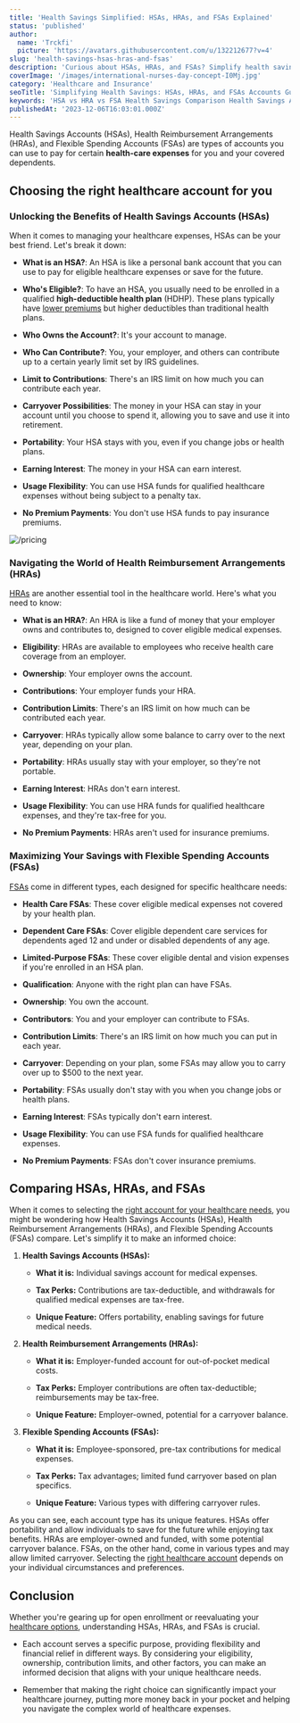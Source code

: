 ```yaml
---
title: 'Health Savings Simplified: HSAs, HRAs, and FSAs Explained'
status: 'published'
author:
  name: 'Trckfi'
  picture: 'https://avatars.githubusercontent.com/u/132212677?v=4'
slug: 'health-savings-hsas-hras-and-fsas'
description: 'Curious about HSAs, HRAs, and FSAs? Simplify health savings with our plain language guide. Learn the differences and benefits in easy terms.'
coverImage: '/images/international-nurses-day-concept-I0Mj.jpg'
category: 'Healthcare and Insurance'
seoTitle: 'Simplifying Health Savings: HSAs, HRAs, and FSAs Accounts Guide'
keywords: 'HSA vs HRA vs FSA Health Savings Comparison Health Savings Account Guide HRAs, HSAs, FSAs Simplified,Navigating Healthcare Savings Benefits of Health Savings Choosing the Right Health Account Health Savings Made Easy HSAs for Beginners Demystifying Health Savings Health Savings Explained Maximizing Health Savings Understanding Health Reimbursement FSAs Unveiled'
publishedAt: '2023-12-06T16:03:01.000Z'
---
```


Health Savings Accounts (HSAs), Health Reimbursement Arrangements (HRAs), and Flexible Spending Accounts (FSAs) are types of accounts you can use to pay for certain **health-care expenses** for you and your covered dependents.

## **Choosing the right healthcare account for you**

### **Unlocking the Benefits of Health Savings Accounts (HSAs)**

When it comes to managing your healthcare expenses, HSAs can be your best friend. Let's break it down:

- **What is an HSA?**: An HSA is like a personal bank account that you can use to pay for eligible healthcare expenses or save for the future.

- **Who's Eligible?**: To have an HSA, you usually need to be enrolled in a qualified **high-deductible health plan** (HDHP). These plans typically have [lower premiums](/blog/health-insurance-lingo-key-terms-guide) but higher deductibles than traditional health plans.

- **Who Owns the Account?**: It's your account to manage.

- **Who Can Contribute?**: You, your employer, and others can contribute up to a certain yearly limit set by IRS guidelines.

- **Limit to Contributions**: There's an IRS limit on how much you can contribute each year.

- **Carryover Possibilities**: The money in your HSA can stay in your account until you choose to spend it, allowing you to save and use it into retirement.

- **Portability**: Your HSA stays with you, even if you change jobs or health plans.

- **Earning Interest**: The money in your HSA can earn interest.

- **Usage Flexibility**: You can use HSA funds for qualified healthcare expenses without being subject to a penalty tax.

- **No Premium Payments**: You don't use HSA funds to pay insurance premiums.

![/pricing](/images/home--1--Y5ND.jpg)

### **Navigating the World of Health Reimbursement Arrangements (HRAs)**

[HRAs](/blog/fsa-hra-healthcare-benefits) are another essential tool in the healthcare world. Here's what you need to know:

- **What is an HRA?**: An HRA is like a fund of money that your employer owns and contributes to, designed to cover eligible medical expenses.

- **Eligibility**: HRAs are available to employees who receive health care coverage from an employer.

- **Ownership**: Your employer owns the account.

- **Contributions**: Your employer funds your HRA.

- **Contribution Limits**: There's an IRS limit on how much can be contributed each year.

- **Carryover**: HRAs typically allow some balance to carry over to the next year, depending on your plan.

- **Portability**: HRAs usually stay with your employer, so they're not portable.

- **Earning Interest**: HRAs don't earn interest.

- **Usage Flexibility**: You can use HRA funds for qualified healthcare expenses, and they're tax-free for you.

- **No Premium Payments**: HRAs aren't used for insurance premiums.

### **Maximizing Your Savings with Flexible Spending Accounts (FSAs)**

[FSAs](/blog/fsa-hra-healthcare-benefits) come in different types, each designed for specific healthcare needs:

- **Health Care FSAs**: These cover eligible medical expenses not covered by your health plan.

- **Dependent Care FSAs**: Cover eligible dependent care services for dependents aged 12 and under or disabled dependents of any age.

- **Limited-Purpose FSAs**: These cover eligible dental and vision expenses if you're enrolled in an HSA plan.

- **Qualification**: Anyone with the right plan can have FSAs.

- **Ownership**: You own the account.

- **Contributors**: You and your employer can contribute to FSAs.

- **Contribution Limits**: There's an IRS limit on how much you can put in each year.

- **Carryover**: Depending on your plan, some FSAs may allow you to carry over up to $500 to the next year.

- **Portability**: FSAs usually don't stay with you when you change jobs or health plans.

- **Earning Interest**: FSAs typically don't earn interest.

- **Usage Flexibility**: You can use FSA funds for qualified healthcare expenses.

- **No Premium Payments**: FSAs don't cover insurance premiums.

## **Comparing HSAs, HRAs, and FSAs**

When it comes to selecting the [right account for your healthcare needs](/blog/how-to-choose-health-insurance-open-enrollment), you might be wondering how Health Savings Accounts (HSAs), Health Reimbursement Arrangements (HRAs), and Flexible Spending Accounts (FSAs) compare. Let's simplify it to make an informed choice:

1. **Health Savings Accounts (HSAs):**

    - **What it is:** Individual savings account for medical expenses.

    - **Tax Perks:** Contributions are tax-deductible, and withdrawals for qualified medical expenses are tax-free.

    - **Unique Feature:** Offers portability, enabling savings for future medical needs.

    <!-- -->

    <!-- -->

2. **Health Reimbursement Arrangements (HRAs):**

    - **What it is:** Employer-funded account for out-of-pocket medical costs.

    - **Tax Perks:** Employer contributions are often tax-deductible; reimbursements may be tax-free.

    - **Unique Feature:** Employer-owned, potential for a carryover balance.

    <!-- -->

    <!-- -->

3. **Flexible Spending Accounts (FSAs):**

    - **What it is:** Employee-sponsored, pre-tax contributions for medical expenses.

    - **Tax Perks:** Tax advantages; limited fund carryover based on plan specifics.

    - **Unique Feature:** Various types with differing carryover rules.

    <!-- -->

    <!-- -->

As you can see, each account type has its unique features. HSAs offer portability and allow individuals to save for the future while enjoying tax benefits. HRAs are employer-owned and funded, with some potential carryover balance. FSAs, on the other hand, come in various types and may allow limited carryover. Selecting the [right healthcare account](/blog/how-to-choose-health-insurance-open-enrollment) depends on your individual circumstances and preferences.

## **Conclusion**

Whether you're gearing up for open enrollment or reevaluating your [healthcare options](/blog/how-to-choose-health-insurance-open-enrollment), understanding HSAs, HRAs, and FSAs is crucial.

- Each account serves a specific purpose, providing flexibility and financial relief in different ways. By considering your eligibility, ownership, contribution limits, and other factors, you can make an informed decision that aligns with your unique healthcare needs.

- Remember that making the right choice can significantly impact your healthcare journey, putting more money back in your pocket and helping you navigate the complex world of healthcare expenses.

